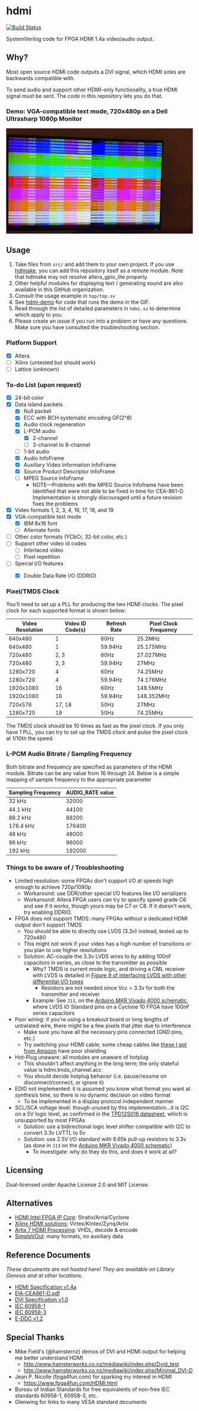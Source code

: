 # hdmi

[![Build Status](https://travis-ci.org/hdl-util/hdmi.svg?branch=master)](https://travis-ci.org/hdl-util/hdmi)

SystemVerilog code for FPGA HDMI 1.4a video/audio output.

## Why?

Most open source HDMI code outputs a DVI signal, which HDMI sinks are backwards compatible with.

To send audio and support other HDMI-only functionality, a true HDMI signal must be sent. The code in this repository lets you do that.

### Demo: VGA-compatible text mode, 720x480p on a Dell Ultrasharp 1080p Monitor

![GIF showing VGA-compatible text mode on a monitor](demo.gif)

## Usage

1. Take files from `src/` and add them to your own project. If you use [hdlmake](https://hdlmake.readthedocs.io/en/master/), you can add this repository itself as a remote module. Note that hdlmake may not resolve altera_gpio_lite properly.
1. Other helpful modules for displaying text / generating sound are also available in this GitHub organization.
1. Consult the usage example in `top/top.sv`
1. See [hdmi-demo](https://github.com/hdl-util/hdmi-demo) for code that runs the demo in the GIF.
1. Read through the list of detailed parameters in `hdmi.sv` to determine which apply to you.
1. Please create an issue if you run into a problem or have any questions. Make sure you have consulted the troubleshooting section.

### Platform Support

- [x] Altera
- [ ] Xilinx (untested but should work)
- [ ] Lattice (unknown)

### To-do List (upon request)
- [x] 24-bit color
- [x] Data island packets
	- [x] Null packet
	- [x] ECC with BCH systematic encoding GF(2^8)
	- [x] Audio clock regeneration
	- [x] L-PCM audio
		- [x] 2-channel
		- [ ] 3-channel to 8-channel
	- [ ] 1-bit audio
	- [x] Audio InfoFrame
	- [x] Auxiliary Video Information InfoFrame
	- [x] Source Product Descriptor InfoFrame
	- [ ] MPEG Source InfoFrame
		- NOTE—Problems with the MPEG Source Infoframe have been identified that were not able to be fixed in time for CEA-861-D. Implementation is strongly discouraged until a future revision fixes the problems
- [x] Video formats 1, 2, 3, 4, 16, 17, 18, and 19
- [x] VGA-compatible text mode
	- [x] IBM 8x16 font
	- [ ] Alternate fonts
- [ ] Other color formats (YCbCr, 32-bit color, etc.)
- [ ] Support other video id codes
	- [ ] Interlaced video
	- [ ] Pixel repetition
- [ ] Special I/O features
	- [x] Double Data Rate I/O (DDRIO)


### Pixel/TMDS Clock

You'll need to set up a PLL for producing the two HDMI clocks. The pixel clock for each supported format is shown below:

|Video Resolution|Video ID Code(s)|Refresh Rate|Pixel Clock Frequency|
|---|---|---|---|
|640x480|1|60Hz|25.2MHz|
|640x480|1|59.94Hz|25.175MHz|
|720x480|2, 3|60Hz|27.027MHz|
|720x480|2, 3|59.94Hz|27MHz|
|1280x720|4|60Hz|74.25MHz|
|1280x720|4|59.94Hz|74.176MHz|
|1920x1080|16|60Hz|148.5MHz|
|1920x1080|16|59.94Hz|148.352MHz|
|720x576|17, 18|50Hz|27MHz|
|1280x720|19|50Hz|74.25MHz|

The TMDS clock should be 10 times as fast as the pixel clock.  If you only have 1 PLL, you can try to set up the TMDS clock and pulse the pixel clock at 1/10th the speed.

### L-PCM Audio Bitrate / Sampling Frequency

Both bitrate and frequency are specified as parameters of the HDMI module. Bitrate can be any value from 16 through 24. Below is a simple mapping of sample frequency to the appropriate parameter

|Sampling Frequency|AUDIO_RATE value|
|---|---|
|32 kHz|32000|
|44.1 kHz|44100|
|88.2 kHz|88200|
|176.4 kHz|176400|
|48 kHz|48000|
|96 kHz|96000|
|192 kHz|192000|

### Things to be aware of / Troubleshooting

* Limited resolution: some FPGAs don't support I/O at speeds high enough to achieve 720p/1080p
    * Workaround: use DDR/other special I/O features like I/O serializers
	* Workaround: Altera FPGA users can try to specify speed grade C6 and see if it works, though yours may be C7 or C8. If it doesn't work, try enabling DDRIO.
* FPGA does not support TMDS: many FPGAs without a dedicated HDMI output don't support TMDS
    * You should be able to directly use LVDS (3.3v) instead, tested up to 720x480
    * This might not work if your video has a high number of transitions or you plan to use higher resolutions
    * Solution: AC-couple the 3.3v LVDS wires to by adding 100nF capacitors in series, as close to the transmitter as possible
        * Why? TMDS is current mode logic, and driving a CML receiver with LVDS is detailed in [Figure 9 of Interfacing LVDS with other differential-I/O types](https://m.eet.com/media/1135468/330072.pdf)
            * Resistors are not needed since Vcc = 3.3v for both the transmitter and receiver
        * Example: See `J13`, on the [Arduino MKR Vivado 4000 schematic](https://content.arduino.cc/assets/vidor_c10_sch.zip), where LVDS IO Standard pins on a Cyclone 10 FPGA have 100nF series capacitors
* Poor wiring: if you're using a breakout board or long lengths of untwisted wire, there might be a few pixels that jitter due to interference
    * Make sure you have all the necessary pins connected (GND pins, etc.)
    * Try switching your HDMI cable; some cheap cables like [these I got from Amazon](https://www.amazon.com/gp/product/B01JO9PB7E/) have poor shielding
* Hot-Plug unaware: all modules are unaware of hotplug
    * This shouldn't affect anything in the long term; the only stateful value is hdmi.tmds_channel.acc
    * You should decide hotplug behavior (i.e. pause/resume on disconnect/connect, or ignore it)
* EDID not implemented: it is assumed you know what format you want at synthesis time, so there is no dynamic decision on video format
    * To be implemented in a display protocol independent manner
* SCL/SCA voltage level: though unused by this implementation...it is I2C on a 5V logic level, as confirmed in the [TPD12S016 datasheet](https://www.ti.com/lit/ds/symlink/tpd12s016.pdf), which is unsupported by most FPGAs
    * Solution: use a bidirectional logic level shifter compatible with I2C to convert 3.3v LVTTL to 5v
    * Solution: use 2.5V I/O standard with 6.65k pull-up resistors to 3.3v (as done in `J13` on the [Arduino MKR Vivado 4000 schematic](https://content.arduino.cc/assets/vidor_c10_sch.zip))
        * To investigate: why do they do this, and does it work at all?

## Licensing

Dual-licensed under Apache License 2.0 and MIT License.

## Alternatives

- [HDMI Intel FPGA IP Core](https://www.intel.com/content/www/us/en/programmable/products/intellectual-property/ip/interface-protocols/m-alt-hdmi-megacore.html): Stratix/Arria/Cyclone
- [Xilinx HDMI solutions](https://www.xilinx.com/products/intellectual-property/hdmi.html#overview): Virtex/Kintex/Zynq/Artix
- [Artix 7 HDMI Processing](https://github.com/hamsternz/Artix-7-HDMI-processing): VHDL, decode & encode
- [SimpleVOut](https://github.com/cliffordwolf/SimpleVOut): many formats, no auxiliary data

## Reference Documents

*These documents are not hosted here! They are available on Library Genesis and at other locations.*

* [HDMI Specification v1.4a](https://libgen.is/book/index.php?md5=28FFF92120C7A2C88F91727004DA71ED)
* [EIA-CEA861-D.pdf](https://libgen.is/book/index.php?md5=CEE424CA0F098096B6B4EC32C32F80AA)
* [DVI Specification v1.0](https://www.cs.unc.edu/~stc/FAQs/Video/dvi_spec-V1_0.pdf)
* [IEC 60958-1](https://ia803003.us.archive.org/30/items/gov.in.is.iec.60958.1.2004/is.iec.60958.1.2004.pdf)
* [IEC 60958-3](https://ia800905.us.archive.org/22/items/gov.in.is.iec.60958.3.2003/is.iec.60958.3.2003.pdf)
* [E-DDC v1.2](https://glenwing.github.io/docs/)

## Special Thanks

* Mike Field's (@hamsternz) demos of DVI and HDMI output for helping me better understand HDMI
	* http://www.hamsterworks.co.nz/mediawiki/index.php/Dvid_test
	* http://www.hamsterworks.co.nz/mediawiki/index.php/Minimal_DVI-D
* Jean P. Nicolle (fpga4fun.com) for sparking my interest in HDMI
	* https://www.fpga4fun.com/HDMI.html
* Bureau of Indian Standards for free equivalents of non-free IEC standards 60958-1, 60958-3, etc.
* Glenwing for links to many VESA standard documents
